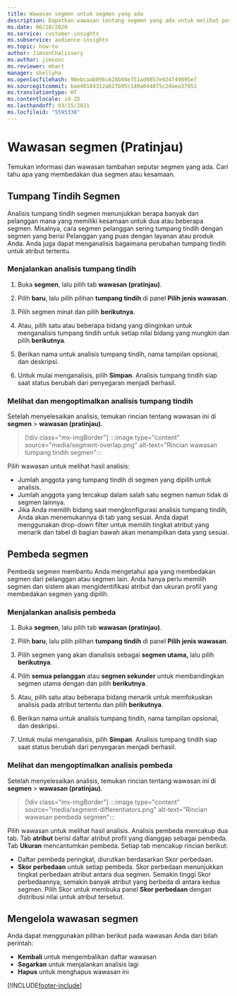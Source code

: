 ```yaml
---
title: Wawasan segmen untuk segmen yang ada
description: Dapatkan wawasan tentang segmen yang ada untuk melihat perbedaan dan kesamaan.
ms.date: 06/10/2020
ms.service: customer-insights
ms.subservice: audience-insights
ms.topic: how-to
author: JimsonChalissery
ms.author: jimsonc
ms.reviewer: mhart
manager: shellyha
ms.openlocfilehash: 90ebcaab896c628b04e751ad9857e924749895e7
ms.sourcegitcommit: bae40184312ab27b95c140a044875c2daea37951
ms.translationtype: HT
ms.contentlocale: id-ID
ms.lasthandoff: 03/15/2021
ms.locfileid: "5595338"
---
```

# <a name="segment-insights-preview"></a>Wawasan segmen (Pratinjau)

Temukan informasi dan wawasan tambahan seputar segmen yang ada. Cari tahu apa yang membedakan dua segmen atau kesamaan.

## <a name="segment-overlap"></a>Tumpang Tindih Segmen

Analisis tumpang tindih segmen menunjukkan berapa banyak dan pelanggan mana yang memiliki kesamaan untuk dua atau beberapa segmen. Misalnya, cara segmen pelanggan sering tumpang tindih dengan segmen yang berisi Pelanggan yang puas dengan layanan atau produk Anda.
Anda juga dapat menganalisis bagaimana perubahan tumpang tindih untuk atribut tertentu.

### <a name="run-an-overlap-analysis"></a>Menjalankan analisis tumpang tindih

1. Buka **segmen**, lalu pilih tab **wawasan (pratinjau)**.

1. Pilih **baru**, lalu pilih pilihan **tumpang tindih** di panel **Pilih jenis wawasan**.

1. Pilih segmen minat dan pilih **berikutnya**.

1. Atau, pilih satu atau beberapa bidang yang diinginkan untuk menganalisis tumpang tindih untuk setiap nilai bidang yang mungkin dan pilih **berikutnya**.

1. Berikan nama untuk analisis tumpang tindih, nama tampilan opsional, dan deskripsi.

1. Untuk mulai menganalisis, pilih **Simpan**. Analisis tumpang tindih siap saat status berubah dari penyegaran menjadi berhasil.

### <a name="view-and-optimize-an-overlap-analysis"></a>Melihat dan mengoptimalkan analisis tumpang tindih

Setelah menyelesaikan analisis, temukan rincian tentang wawasan ini di **segmen** > **wawasan (pratinjau)**.

> [!div class="mx-imgBorder"]
> :::image type="content" source="media/segment-overlap.png" alt-text="Rincian wawasan tumpang tindih segmen":::

Pilih wawasan untuk melihat hasil analisis:

- Jumlah anggota yang tumpang tindih di segmen yang dipilih untuk analisis.
- Jumlah anggota yang tercakup dalam salah satu segmen namun tidak di segmen lainnya.
- Jika Anda memilih bidang saat mengkonfigurasi analisis tumpang tindih, Anda akan menemukannya di tab yang sesuai. Anda dapat menggunakan drop-down filter untuk memilih tingkat atribut yang menarik dan tabel di bagian bawah akan menampilkan data yang sesuai.

## <a name="segment-differentiators"></a>Pembeda segmen

Pembeda segmen membantu Anda mengetahui apa yang membedakan segmen dari pelanggan atau segmen lain. Anda hanya perlu memilih segmen dan sistem akan mengidentifikasi atribut dan ukuran profil yang membedakan segmen yang dipilih.

### <a name="run-a-differentiator-analysis"></a>Menjalankan analisis pembeda

1. Buka **segmen**, lalu pilih tab **wawasan (pratinjau)**.

1. Pilih **baru**, lalu pilih pilihan **tumpang tindih** di panel **Pilih jenis wawasan**.

1. Pilih segmen yang akan dianalisis sebagai **segmen utama,** lalu pilih **berikutnya**.

1. Pilih **semua pelanggan** atau **segmen sekunder** untuk membandingkan segmen utama dengan dan pilih **berikutnya**.

1. Atau, pilih satu atau beberapa bidang menarik untuk memfokuskan analisis pada atribut tertentu dan pilih **berikutnya**.

1. Berikan nama untuk analisis tumpang tindih, nama tampilan opsional, dan deskripsi.

1. Untuk mulai menganalisis, pilih **Simpan**. Analisis tumpang tindih siap saat status berubah dari penyegaran menjadi berhasil.

### <a name="view-and-optimize-a-differentiators-analysis"></a>Melihat dan mengoptimalkan analisis pembeda

Setelah menyelesaikan analisis, temukan rincian tentang wawasan ini di **segmen** > **wawasan (pratinjau)**.

> [!div class="mx-imgBorder"]
> :::image type="content" source="media/segment-differentiators.png" alt-text="Rincian wawasan pembeda segmen":::

Pilih wawasan untuk melihat hasil analisis. Analisis pembeda mencakup dua tab. Tab **atribut** berisi daftar atribut profil yang dianggap sebagai pembeda. Tab **Ukuran** mencantumkan pembeda. Setiap tab mencakup rincian berikut:

- Daftar pembeda peringkat, diurutkan berdasarkan Skor perbedaan.
- **Skor perbedaan** untuk setiap pembeda. Skor perbedaan menunjukkan tingkat perbedaan atribut antara dua segmen. Semakin tinggi Skor perbedaannya, semakin banyak atribut yang berbeda di antara kedua segmen. Pilih Skor untuk membuka panel **Skor perbedaan** dengan distribusi nilai untuk atribut tersebut.

## <a name="manage-segment-insights"></a>Mengelola wawasan segmen

Anda dapat menggunakan pilihan berikut pada wawasan Anda dari bilah perintah:

- **Kembali** untuk mengembalikan daftar wawasan
- **Segarkan** untuk menjalankan analisis lagi
- **Hapus** untuk menghapus wawasan ini


[!INCLUDE[footer-include](../includes/footer-banner.md)]